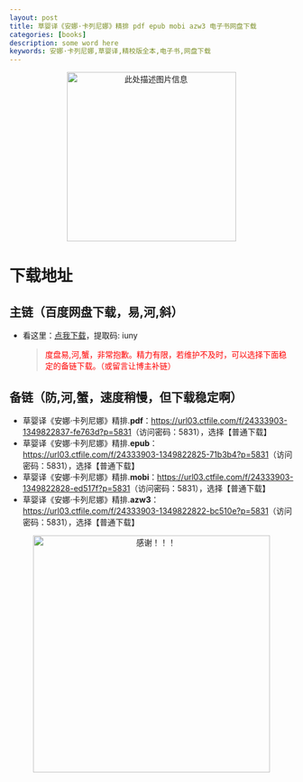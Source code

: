 ```yaml
---
layout: post
title: 草婴译《安娜·卡列尼娜》精排 pdf epub mobi azw3 电子书网盘下载
categories: [books]
description: some word here
keywords: 安娜·卡列尼娜,草婴译,精校版全本,电子书,网盘下载
---
```


<div align="center"><img src="https://qweree.cn/wp-content/uploads/2024/08/an-na-ka-lie-ni-na.jpg" alt="此处描述图片信息" width="300px" height="auto"></div>

# 下载地址

## 主链（百度网盘下载，易,河,斜）

- 看这里：[点我下载](https://pan.baidu.com/s/1iMXUbSbtZQZjDcqDmnWUyw?pwd=iuny)，提取码: iuny

  > <p style="color:red" >度盘易,河,蟹，非常抱歉。精力有限，若维护不及时，可以选择下面稳定的备链下载。（或留言让博主补链）</p>

## 备链（防,河,蟹，速度稍慢，但下载稳定啊）

- 草婴译《安娜·卡列尼娜》精排.**pdf**：<https://url03.ctfile.com/f/24333903-1349822837-fe763d?p=5831>（访问密码：5831），选择【普通下载】
- 草婴译《安娜·卡列尼娜》精排.**epub**：<https://url03.ctfile.com/f/24333903-1349822825-71b3b4?p=5831>（访问密码：5831），选择【普通下载】
- 草婴译《安娜·卡列尼娜》精排.**mobi**：<https://url03.ctfile.com/f/24333903-1349822828-ed517f?p=5831>（访问密码：5831），选择【普通下载】
- 草婴译《安娜·卡列尼娜》精排.**azw3**：<https://url03.ctfile.com/f/24333903-1349822822-bc510e?p=5831>（访问密码：5831），选择【普通下载】

<div align="center"><img src="https://pic.imgdb.cn/item/661246bf68eb935713c7f81c.gif" alt="感谢！！！" width="420px" height="auto"/></div>

